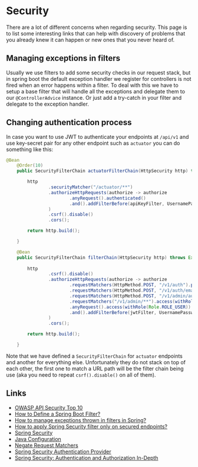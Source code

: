 # Security

There are a lot of different concerns when regarding security. This page is to list some interesting links that can help
with discovery of problems that you already knew it can happen or new ones that you never heard of.

## Managing exceptions in filters

Usually we use filters to add some security checks in our request stack, but in spring boot the default exception handler
we register for controllers is not fired when an error happens within a filter. To deal with this we have to setup a base
filter that will handle all the exceptions and delegate them to our ``@ControllerAdvice`` instance. Or just add a try-catch
in your filter and delegate to the exception handler.

## Changing authentication process

In case you want to use JWT to authenticate your endpoints at ``/api/v1`` and use key-secret pair for any other endpoint
such as ``actuator`` you can do something like this:

````java
@Bean
    @Order(10)
    public SecurityFilterChain actuatorFilterChain(HttpSecurity http) throws Exception {

        http
                .securityMatcher("/actuator/**")
                .authorizeHttpRequests(authorize -> authorize
                        .anyRequest().authenticated()
                        .and().addFilterBefore(apiKeyFilter, UsernamePasswordAuthenticationFilter.class)
                )
                .csrf().disable()
                .cors();

        return http.build();

    }

    @Bean
    public SecurityFilterChain filterChain(HttpSecurity http) throws Exception {
    
        http
                .csrf().disable()
                .authorizeHttpRequests(authorize -> authorize
                        .requestMatchers(HttpMethod.POST, "/v1/auth").permitAll()
                        .requestMatchers(HttpMethod.POST, "/v1/auth/email").permitAll()
                        .requestMatchers(HttpMethod.POST, "/v1/admin/auth").permitAll()
                        .requestMatchers("/v1/admin/**").access(withRole(Role.ROLE_ADMIN))
                        .anyRequest().access(withRole(Role.ROLE_USER))
                        .and().addFilterBefore(jwtFilter, UsernamePasswordAuthenticationFilter.class)
                )
                .cors();

        return http.build();

    }
````

Note that we have defined a ``SecurityFilterChain`` for ``actuator`` endpoints and another for everything else. Unfortunately
they do not stack on top of each other, the first one to match a URL path will be the filter chain being use (aka you need to repeat ``csrf().disable()`` on all of them).



## Links

- [OWASP API Security Top 10](https://github.com/OWASP/API-Security)
- [How to Define a Spring Boot Filter?](https://www.baeldung.com/spring-boot-add-filter)
- [How to manage exceptions thrown in filters in Spring?](https://stackoverflow.com/questions/34595605/how-to-manage-exceptions-thrown-in-filters-in-spring)
- [How to apply Spring Security filter only on secured endpoints?](https://stackoverflow.com/questions/36795894/how-to-apply-spring-security-filter-only-on-secured-endpoints)
- [Spring Security](https://docs.spring.io/spring-security/reference/index.html)
- [Java Configuration](https://docs.spring.io/spring-security/reference/servlet/configuration/java.html)
- [Negate Request Matchers](https://stackoverflow.com/questions/42121778/how-to-allow-api-through-my-basic-auth-config-and-into-my-oauth-config-in)
- [Spring Security Authentication Provider](https://www.baeldung.com/spring-security-authentication-provider)
- [Spring Security: Authentication and Authorization In-Depth](https://www.marcobehler.com/guides/spring-security)